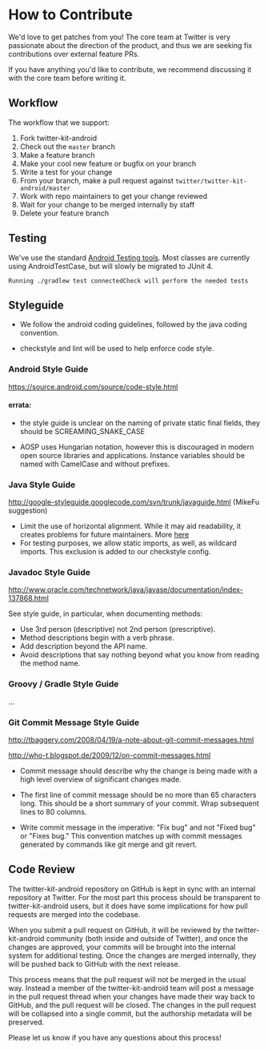 # How to Contribute

We'd love to get patches from you! The core team at Twitter is very passionate about the direction of the product, and thus we are seeking fix contributions over external feature PRs.

If you have anything you'd like to contribute, we recommend discussing it with the core team before writing it.

## Workflow

The workflow that we support:

1.  Fork twitter-kit-android
2.  Check out the `master` branch
3.  Make a feature branch
4.  Make your cool new feature or bugfix on your branch
5.  Write a test for your change
6.  From your branch, make a pull request against `twitter/twitter-kit-android/master`
7.  Work with repo maintainers to get your change reviewed
8.  Wait for your change to be merged internally by staff
9.  Delete your feature branch

## Testing

We've use the standard [Android Testing tools](http://developer.android.com/tools/testing/testing_android.html). Most classes are currently using AndroidTestCase, but will slowly be migrated to JUnit 4.

```
Running ./gradlew test connectedCheck will perform the needed tests
```

## Styleguide

* We follow the android coding guidelines, followed by the java coding convention.

* checkstyle and lint will be used to help enforce code style.

### Android Style Guide
https://source.android.com/source/code-style.html

#### errata:

* the style guide is unclear on the naming of private static final fields, they should be SCREAMING_SNAKE_CASE

* AOSP uses Hungarian notation, however this is discouraged in modern open source libraries and applications. Instance variables should be named with CamelCase and without prefixes.

### Java Style Guide
http://google-styleguide.googlecode.com/svn/trunk/javaguide.html (MikeFu suggestion)

* Limit the use of horizontal alignment. While it may aid readability, it creates problems for future maintainers. More [here](http://google-styleguide.googlecode.com/svn/trunk/javaguide.html#s4.6.3-horizontal-alignment)
* For testing purposes, we allow static imports, as well, as wildcard imports. This exclusion is added to our checkstyle config.

### Javadoc Style Guide
http://www.oracle.com/technetwork/java/javase/documentation/index-137868.html

See style guide, in particular, when documenting methods:

* Use 3rd person (descriptive) not 2nd person (prescriptive).
* Method descriptions begin with a verb phrase.
* Add description beyond the API name.
* Avoid descriptions that say nothing beyond what you know from reading the method name.

### Groovy / Gradle Style Guide
…

### Git Commit Message Style Guide
http://tbaggery.com/2008/04/19/a-note-about-git-commit-messages.html

http://who-t.blogspot.de/2009/12/on-commit-messages.html

* Commit message should describe why the change is being made with a high level overview of significant changes made.

* The first line of commit message should be no more than 65 characters long. This should be a short summary of your commit. Wrap subsequent lines to 80 columns.

* Write commit message in the imperative: "Fix bug" and not "Fixed bug"
or "Fixes bug."  This convention matches up with commit messages generated
by commands like git merge and git revert.

## Code Review

The twitter-kit-android repository on GitHub is kept in sync with an internal repository at
Twitter. For the most part this process should be transparent to twitter-kit-android users,
but it does have some implications for how pull requests are merged into the
codebase.

When you submit a pull request on GitHub, it will be reviewed by the
twitter-kit-android community (both inside and outside of Twitter), and once the changes are
approved, your commits will be brought into the internal system for additional
testing. Once the changes are merged internally, they will be pushed back to
GitHub with the next release.

This process means that the pull request will not be merged in the usual way.
Instead a member of the twitter-kit-android team will post a message in the pull request
thread when your changes have made their way back to GitHub, and the pull
request will be closed. The changes
in the pull request will be collapsed into a single commit, but the authorship
metadata will be preserved.

Please let us know if you have any questions about this process!